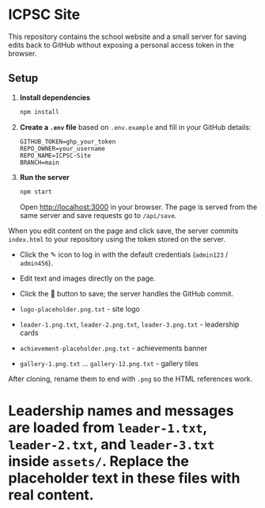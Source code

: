 # ICPSC Site

This repository contains the school website and a small server for saving edits back to GitHub without exposing a personal access token in the browser.

## Setup

1. **Install dependencies**
   ```bash
   npm install
   ```
2. **Create a `.env` file** based on `.env.example` and fill in your GitHub details:
   ```env
   GITHUB_TOKEN=ghp_your_token
   REPO_OWNER=your_username
   REPO_NAME=ICPSC-Site
   BRANCH=main
   ```
3. **Run the server**
   ```bash
   npm start
   ```
   Open [http://localhost:3000](http://localhost:3000) in your browser. The page is served from the same server and save requests go to `/api/save`.

When you edit content on the page and click save, the server commits `index.html` to your repository using the token stored on the server.




- Click the ✎ icon to log in with the default credentials (`admin123` / `admin456`).
- Edit text and images directly on the page.
- Click the 💾 button to save; the server handles the GitHub commit.



- `logo-placeholder.png.txt` - site logo
- `leader-1.png.txt`, `leader-2.png.txt`, `leader-3.png.txt` - leadership cards
- `achievement-placeholder.png.txt` - achievements banner
- `gallery-1.png.txt` ... `gallery-12.png.txt` - gallery tiles

After cloning, rename them to end with `.png` so the HTML references work.

Leadership names and messages are loaded from `leader-1.txt`, `leader-2.txt`, and `leader-3.txt` inside `assets/`. Replace the placeholder text in these files with real content.
=======

